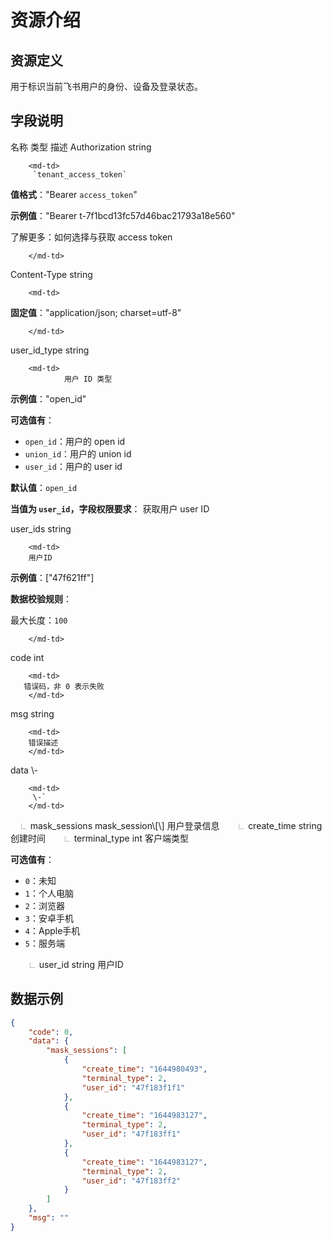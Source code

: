 #  资源介绍
##  资源定义
用于标识当前飞书用户的身份、设备及登录状态。

##  字段说明
<md-table>
  <md-thead>
      <md-tr>
      <md-th style="width: 40%;">名称</md-th>
      <md-th style="width: 20%;">类型</md-th>
      <md-th style="width: 30%;">描述</md-th>
      </md-tr>
  </md-thead>
  <md-tbody>
<md-tr>
        <md-td>
        Authorization
        </md-td>
        <md-td>
        string
        </md-td>

        <md-td>
         `tenant_access_token`

**值格式**："Bearer `access_token`"

**示例值**："Bearer t-7f1bcd13fc57d46bac21793a18e560"


了解更多：如何选择与获取 access token
          
        </md-td>
</md-tr>

<md-tr>
        <md-td>
        Content-Type
        </md-td>
        <md-td>
        string
        </md-td>

        <md-td>
        

**固定值**："application/json; charset=utf-8"

        </md-td>
</md-tr>  

<md-tr>
        <md-td>
        user_id_type
        </md-td>
        <md-td>
        string
        </md-td>

        <md-td>
                用户 ID 类型

**示例值**："open_id"

**可选值有**：
- `open_id`：用户的 open id
- `union_id`：用户的 union id
- `user_id`：用户的 user id

**默认值**：`open_id`

**当值为 `user_id`，字段权限要求**：
获取用户 user ID
        </md-td>
</md-tr>  
    
<md-tr>
        <md-td>
        user_ids
        </md-td>
        <md-td>
        string
        </md-td>

        <md-td>
        用户ID​
          
​**示例值**：["47f621ff"]
          
          
**数据校验规则**：
          
最大长度：`100`

        </md-td>
</md-tr>  

<md-tr>
        <md-td>
        code
        </md-td>
        <md-td>
        int
        </md-td>

        <md-td>
       错误码，非 0 表示失败​
        </md-td>
</md-tr>  
    
<md-tr>
        <md-td>
        msg
        </md-td>
        <md-td>
        string
        </md-td>

        <md-td>
        错误描述​
        </md-td>
</md-tr>  
    
<md-tr>
        <md-td>
        data
        </md-td>
        <md-td>
        \-
        </md-td>

        <md-td>
         \-`
        </md-td>
</md-tr>  

<md-tr>
	<md-td>
	&emsp;<span style="color: #8F959E">∟</span>&nbsp;mask_sessions
	</md-td>
	<md-td>
	mask_session\[\]
	</md-td>
	<md-td>
	用户登录信息​
	</md-td>
</md-tr>    
    
<md-tr>
	<md-td>
	&emsp;&emsp;<span style="color: #8F959E">∟</span>&nbsp;create_time
	</md-td>
	<md-td>
	string
	</md-td>
	<md-td>
	 创建时间​
	</md-td>
</md-tr>    
    
<md-tr>
	<md-td>
	&emsp;&emsp;<span style="color: #8F959E">∟</span>&nbsp;terminal_type
	</md-td>
	<md-td>
	int
	</md-td>
	<md-td>
	客户端类型

**可选值有**：
- `0`：未知
- `1`：个人电脑
- `2`：浏览器
- `3`：安卓手机
- `4`：Apple手机
- `5`：服务端
	</md-td>
</md-tr>    

<md-tr>
	<md-td>
	&emsp;&emsp;<span style="color: #8F959E">∟</span>&nbsp;user_id
	</md-td>
	<md-td>
	string
	</md-td>
	<md-td>
	用户ID​
	</md-td>
</md-tr>    


  
##  数据示例​
```json
{​
    "code": 0,​
    "data": {​
        "mask_sessions": [​
            {​
                "create_time": "1644980493",​
                "terminal_type": 2,​
                "user_id": "47f183f1f1"​
            },​
            {​
                "create_time": "1644983127",​
                "terminal_type": 2,​
                "user_id": "47f183ff1"​
            },​
            {​
                "create_time": "1644983127",​
                "terminal_type": 2,​
                "user_id": "47f183ff2"​
            }​
        ]​
    },​
    "msg": ""​
}
```
  
  
  
  
  
  
    
    
    
    
    
    